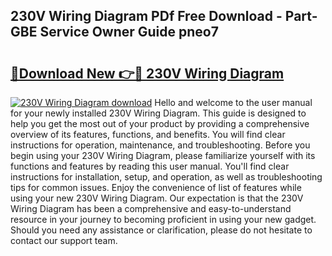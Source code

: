 ## 230V Wiring Diagram PDf Free Download - Part-GBE Service Owner Guide pneo7

# <h2><a href="http://dfifvc.blite.top/?on=230V+Wiring+Diagram">🔗Download New 👉🔴 230V Wiring Diagram</a></h2>

[![230V Wiring Diagram download](https://i.imgur.com/lujVjoI.png)](http://dfifvc.blite.top/?on=230V+Wiring+Diagram)
Hello and welcome to the user manual for your newly installed 230V Wiring Diagram. This guide is designed to help you get the most out of your product by providing a comprehensive overview of its features, functions, and benefits. You will find clear instructions for operation, maintenance, and troubleshooting. Before you begin using your 230V Wiring Diagram, please familiarize yourself with its functions and features by reading this user manual. You'll find clear instructions for installation, setup, and operation, as well as troubleshooting tips for common issues. Enjoy the convenience of list of features while using your new 230V Wiring Diagram. Our expectation is that the 230V Wiring Diagram has been a comprehensive and easy-to-understand resource in your journey to becoming proficient in using your new gadget. Should you need any assistance or clarification, please do not hesitate to contact our support team.
